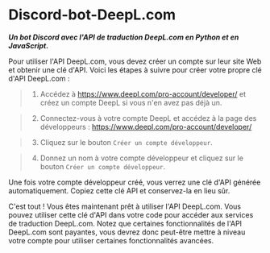 # Discord-bot-DeepL.com
___Un bot Discord avec l'API de traduction DeepL.com en Python et en JavaScript.___ 

Pour utiliser l'API DeepL.com, vous devez créer un compte sur leur site Web et obtenir une clé d'API. Voici les étapes à suivre pour créer votre propre clé d'API DeepL.com :

>1. Accédez à https://www.deepl.com/pro-account/developer/ et créez un compte DeepL si vous n'en avez pas déjà un.

>2. Connectez-vous à votre compte DeepL et accédez à la page des développeurs : https://www.deepl.com/pro-account/developer/

>3. Cliquez sur le bouton `Créer un compte développeur`.

>4. Donnez un nom à votre compte développeur et cliquez sur le bouton `Créer un compte développeur`.

Une fois votre compte développeur créé, vous verrez une clé d'API générée automatiquement. Copiez cette clé API et conservez-la en lieu sûr.

C'est tout ! Vous êtes maintenant prêt à utiliser l'API DeepL.com. Vous pouvez utiliser cette clé d'API dans votre code pour accéder aux services de traduction DeepL.com. Notez que certaines fonctionnalités de l'API DeepL.com sont payantes, vous devrez donc peut-être mettre à niveau votre compte pour utiliser certaines fonctionnalités avancées.
